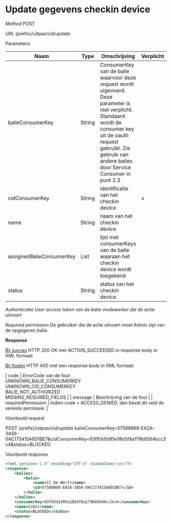 ---
---

# Update gegevens checkin device

_Method_
POST

_URL_
{prefix}/uitpas/cid/update

Parameters:

| **Naam** | **Type** | **Omschrijving** | **Verplicht** |
| --- | --- | --- | --- |
| balieConsumerKey | String | ConsumerKey van de balie waarvoor deze request wordt uigevoerd. Deze parameter is niet verplicht. Standaard wordt de consumer key uit de oauth request gebruikt. Zie gebruik van andere balies door Service Consumer in punt 2.3 |  |
| cidConsumerKey | String | identificatie van het checkin device | x |
| name | String | naam van het checkin device |  |
| assignedBalieConsumerKey | List<String> | lijst met consumerKeys van de balie waaraan het checkin device wordt toegekend |  |
| status | String | status van het checkin device |  |

_Authenticatie_
_User access token van de balie medewerker die de actie uitvoert_

_Required permission_
De gebruiker die de actie uitvoert moet Admin zijn van de opgegeven balie.

**Response**

<u>Bij succes</u>
HTTP 200 OK met ACTION_SUCCEEDED in response body in XML formaat

<u>Bij fouten</u>
HTTP 400 met een response body in XML formaat:

| code | ErrorCode van de fout:<br>UNKNOWN_BALIE_CONSUMERKEY<br>UNKNOWN_CID_CONSUMERKEY<br>BALIE_NOT_AUTHORIZED<br>MISSING_REQUIRED_FIELDS |
| message | Beschrijving van de fout |
| requiredPermission | Indien code = ACCESS_DENIED, dan bevat dit veld de vereiste permissie. |

_Voorbeeld request_

POST {prefix}/uitpas/cid/update
balieConsumerKey=57588868-EA2A-3A56-0AC173415A6D1BE7&cidConsumerKey=93f93d1d95e18d3f8a179b6564bcc3c4&status=BLOCKED

_Voorbeeld response_


~~~xml
<?xml version="1.0" encoding="UTF-8" standalone="yes"?>
<response>
    <balies>
        <balie>
            <name>CC De Werf</name>
            <id>57588868-EA2A-3A56-0AC173415A6D1BE7</id>
        </balie>
    </balies>
    <consumerKey>93f93d1d95e18d3f8a179b6564bcc3c4</consumerKey>
    <name>CiD1</name>
    <status>BLOCKED</status>
</response>
~~~
